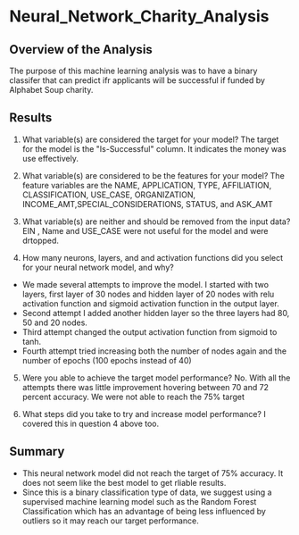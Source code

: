 # Neural_Network_Charity_Analysis

## Overview of the Analysis
The purpose of this machine learning analysis was to have a binary classifer that can predict ifr applicants will be successful if funded by Alphabet Soup charity.

## Results
1. What variable(s) are considered the target for your model?
The target for the model is the "Is-Successful" column. It indicates the money was use effectively.

2. What variable(s) are considered to be the features for your model?
The feature variables are the NAME, APPLICATION, TYPE, AFFILIATION, CLASSIFICATION, USE_CASE, ORGANIZATION, INCOME_AMT,SPECIAL_CONSIDERATIONS, STATUS, and ASK_AMT

3. What variable(s) are neither and should be removed from the input data? 
EIN , Name and USE_CASE were not useful for the model and were drtopped.

4. How many neurons, layers, and and activation functions did you select for your neural network model, and why?
- We made several attempts to improve the model. I started with two layers, first layer of 30 nodes and hidden layer of 20 nodes with relu activation function and sigmoid activation function in the output layer.
- Second attempt I added another hidden layer so the three layers had 80, 50 and 20 nodes.
- Third attempt changed the output activation function from sigmoid to tanh.
- Fourth attempt tried increasing both the number of nodes again and the number of epochs (100 epochs instead of 40)

5. Were you able to achieve the target model performance?
No. With all the attempts there was little improvement hovering between 70 and 72 percent accuracy.  We were not able to reach the 75% target

6. What steps did you take to try and increase model performance?
I covered this in question 4 above too.

## Summary

- This neural network model did not reach the target of 75% accuracy. It does not seem like the best model to get rliable results.
- Since this is a binary classification type of data, we suggest using a supervised machine learning model such as the Random Forest Classification which has an advantage of being less influenced by outliers so it may reach our target performance.
